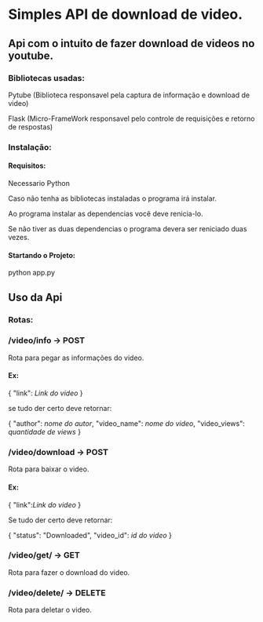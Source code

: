# Simples API de download de video.

## Api com o intuito de fazer download de videos no youtube.

### Bibliotecas usadas:

Pytube (Biblioteca responsavel pela captura de informação e download de video)

Flask (Micro-FrameWork responsavel pelo controle de requisições e retorno de respostas)

### Instalação:

#### Requisitos:
Necessario Python

Caso não tenha as bibliotecas instaladas o programa irá instalar.

Ao programa instalar as dependencias você deve renicia-lo.

Se não tiver as duas dependencias o programa devera ser reniciado duas vezes.

#### Startando o Projeto:
python app.py

## Uso da Api

### Rotas:

### /video/info -> POST
Rota para pegar as informações do video.

#### Ex:

{
    "link": _Link do video_
}

se tudo der certo deve retornar:

{
    "author": _nome do autor_,
    "video_name": _nome do video_,
    "video_views": _quantidade de views_
}

### /video/download -> POST
Rota para baixar o video.

#### Ex:

{
    "link":_Link do video_
}

Se tudo der certo deve retornar:

{
    "status": "Downloaded",
    "video_id": _id do video_
}

### /video/get/<id> -> GET
Rota para fazer o download do video.

### /video/delete/<id> -> DELETE
Rota para deletar o video.
  
